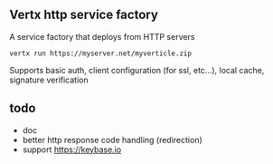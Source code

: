 ## Vertx http service factory

A service factory that deploys from HTTP servers

```
vertx run https://myserver.net/myverticle.zip
```

Supports basic auth, client configuration (for ssl, etc...), local cache, signature verification


## todo

- doc
- better http response code handling (redirection)
- support https://keybase.io
